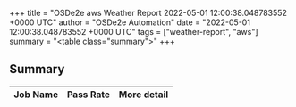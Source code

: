 +++
title = "OSDe2e aws Weather Report 2022-05-01 12:00:38.048783552 +0000 UTC"
author = "OSDe2e Automation"
date = "2022-05-01 12:00:38.048783552 +0000 UTC"
tags = ["weather-report", "aws"]
summary = "<table class=\"summary\"></table>"
+++
## Summary

| Job Name | Pass Rate | More detail |
|----------|-----------|-------------|




